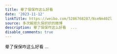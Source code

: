 ```yaml
---
title: 晕了保保咋这么好看
date: '2023-11-12'
linkTitle: https://weibo.com/5286768287/NseNm40Zl
source: 多次婉拒久保织织的微博
description: 晕了保保咋这么好看  ...
disable_comments: true
---
```

晕了保保咋这么好看  ...